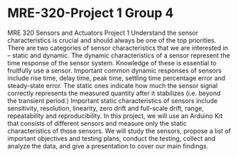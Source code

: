 # MRE-320-Project 1 Group 4
MRE 320 Sensors and Actuators Project 1
Understand the sensor characteristics is crucial and should always be one of the top priorities. There are two categories of sensor characteristics that we are interested in – static and dynamic. The dynamic characteristics of a sensor represent the time response of the sensor system. Knowledge of these is essential to fruitfully use a sensor. Important common dynamic responses of sensors include rise time, delay time, peak time, settling time percentage error and steady-state error. The static ones indicate how much the sensor signal correctly represents the measured quantity after it stabilizes (i.e. beyond the transient period.) Important static characteristics of sensors include sensitivity, resolution, linearity, zero drift and full-scale drift, range, repeatability and reproducibility.
In this project, we will use an Arduino Kit that consists of different sensors and measure only the static characteristics of those sensors. We will study the sensors, propose a list of important objectives and testing plans, conduct the testing, collect and analyze the data, and give a presentation to cover our main findings.
